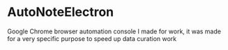 # AutoNoteElectron
Google Chrome browser automation console I made for work, it was made for a very specific purpose to speed up data curation work
